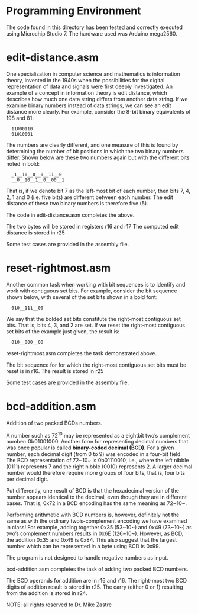 # Programming Environment

The code found in this directory has been tested and correctly executed using Microchip Studio 7. 
The hardware used was Arduino mega2560.

# edit-distance.asm

One specialization in computer science and mathematics is information theory,
invented in the 1940s when the possibilities for the digital representation of data
and signals were first deeply investigated. An example of a concept in information
theory is edit distance, which describes how much one data string differs from
another data string. If we examine binary numbers instead of data strings, we can
see an edit distance more clearly. For example, consider the 8-bit binary equivalents
of 198 and 81:
  
      11000110
      01010001
      
The numbers are clearly different, and one measure of this is found by determining
the number of bit positions in which the two binary numbers differ. Shown below are
these two numbers again but with the different bits noted in bold:

      _1__10__0__0__11__0
      __0__10__1__0__00__1
      
That is, if we denote bit 7 as the left-most bit of each number, then bits 7, 4, 2, 1 and
0 (i.e. five bits) are different between each number. The edit distance of these two
binary numbers is therefore five (5).

The code in edit-distance.asm completes the above.

The two bytes will be stored in registers r16 and r17
The computed edit distance is stored in r25

Some test cases are provided in the assembly file.

# reset-rightmost.asm

Another common task when working with bit sequences is to identify and work
with contiguous set bits. For example, consider the bit sequence shown below, with
several of the set bits shown in a bold font:

      010__111__00
      
We say that the bolded set bits constitute the right-most contiguous set bits. That is,
bits 4, 3, and 2 are set. If we reset the right-most contiguous set bits of the example
just given, the result is:

      010__000__00

reset-rightmost.asm completes the task demonstrated above. 

The bit sequence for for which the right-most contiguous set bits must be reset
is in r16.
The result is stored in r25

Some test cases are provided in the assembly file.

# bcd-addition.asm 

Addition of two packed BCDs numbers. 

A number such as 72<sup>10</sup> may be represented as a eightbit
two’s complement number: 0b01001000. Another form for representing decimal
numbers that was once popular is called __binary-coded decimal (BCD)__. For a given
number, each decimal digit (from 0 to 9) was encoded in a four-bit field. The BCD
representation of 72~10~ is 0b01110010, i.e., where the left nibble (0111) represents 7
and the right nibble (0010) represents 2. A larger decimal number would therefore
require more groups of four bits, that is, four bits per decimal digit.

Put differently, one result of BCD is that the hexadecimal version of the number
appears identical to the decimal, even though they are in different bases. That is,
0x72 in a BCD encoding has the same meaning as 72~10~.

Performing arithmetic with BCD numbers is, however, definitely not the same as
with the ordinary two’s-complement encoding we have examined in class! For
example, adding together 0x35 (53~10~) and 0x49 (73~10~) as two’s complement
numbers results in 0x6E (126~10~). However, as BCD, the addition 0x35 and 0x49 is
0x84. This also suggest that the largest number which can be represented in a byte
using BCD is 0x99. 

The program is not designed to handle negative numbers as input.

bcd-addition.asm completes the task of adding two packed BCD numbers.

The BCD operands for addition are in r16 and r16.
The right-most two BCD digits of addition result is stored in r25.
The carry (either 0 or 1) resulting from the addition is stored in r24.
   


NOTE: all rights reserved to Dr. Mike Zastre
